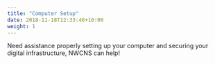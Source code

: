 ```yaml
---
title: "Computer Setup"
date: 2018-11-18T12:33:46+10:00
weight: 1
---
```



Need assistance properly setting up your computer and securing your digital infrastructure, NWCNS can help!
